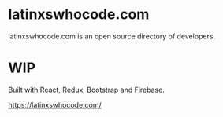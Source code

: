 # latinxswhocode.com
latinxswhocode.com is an open source directory of developers.

# WIP
Built with React, Redux, Bootstrap and Firebase.

https://latinxswhocode.com/
